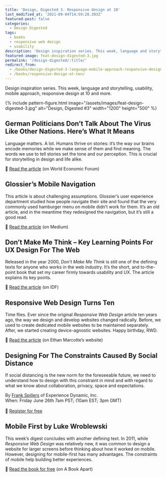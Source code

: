 ```yaml
---
title: 'Design, Digested 3. Responsive design at 10'
last_modified_at: '2021-09-04T14:59:28.393Z'
featured-post: false
categories:
  - Design Digested
tags:
  - books
  - responsive web design
  - usability
description: 'Design inspiration series. This week, language and storytelling, usability, mobile approach, responsive design at 10 and more.'
featured-image: feat-design-digested-3.jpg
permalink: '/design-digested/:title/'
redirect_from:
  - /books/design-digested-3-language-mobile-approach-responsive-design-at-ten/
  - /books/responsive-design-at-ten/
---
```

<p class="lead">Design inspiration series. This week, language and storytelling, usability, mobile approach, responsive design at 10 and more.</p>

<!--more-->

{% include pattern-figure.html image="/assets/images/feat-design-digested-3.jpg" alt="Design, Digested #3" width="1200" height="500" %}

## German Politicians Don’t Talk About The Virus Like Other Nations. Here’s What It Means

Language matters. A lot. Humans thrive on stories: it’s the way our brains encode memories while we make sense of them and find meaning. The words we use to tell stories set the tone and our perception. This is crucial for storytelling in design and life alike.

<p class="detached">🔗 <a href="https://www.weforum.org/agenda/2020/06/coronavirus-pandemic-covid19-germany-politicians-language" target="_blank" rel="noopener">Read the article</a> (on World Economic Forum)</p>

## Glossier’s Mobile Navigation

This article is about challenging assumptions. Glossier’s user experience department studied how people navigate their site and found that the very commonly used hamburger menu on mobile didn’t work for them. It’s an old article, and in the meantime they redesigned the navigation, but it’s still a good read.

<p class="detached">🔗 <a href="https://medium.com/glossier/glossiers-mobile-navigation-4a944e65b0b7" target="_blank" rel="noopener">Read the article</a> (on Medium)</p>

## Don’t Make Me Think – Key Learning Points For UX Design For The Web

Released in the year 2000, _Don’t Make Me Think_ is still one of the defining texts for anyone who works in the web industry. It’s the short, and to-the-point book that set my career firmly towards usability and UX. The article explains its key points.

<p class="detached">🔗 <a href="https://www.interaction-design.org/literature/article/don-t-make-me-think-key-learning-points-for-ux-design-for-the-web" target="_blank" rel="noopener">Read the article</a> (on IDF)</p>

## Responsive Web Design Turns Ten

Time flies. Ever since the original _Responsive Web Design_ article ten years ago, the way we design and develop websites changed radically. Before, we used to create dedicated mobile websites to be maintained separately. After, we started creating device-agnostic websites. Happy birthday, RWD.

<p class="detached">🔗 <a href="https://ethanmarcotte.com/wrote/responsive-design-at-10/" target="_blank" rel="noopener">Read the article</a> (on Ethan Marcotte’s website)</p>

## Designing For The Constraints Caused By Social Distance

If social distancing is the new norm for the foreseeable future, we need to understand how to design with this constraint in mind and with regard to what we know about collaboration, privacy, space and expectations.

<p class="detached">By <a href="https://www.linkedin.com/in/frankspillers/" target="_blank" rel="noopener">Frank Spillers</a> of Experience Dynamic, Inc.<br>
When: Friday June 26th 7am PST; (10am EST; 3pm GMT)<br><br>
🔗 <a href="https://lnkd.in/dM3g_gR" target="_blank" rel="noopener">Register for free</a></p>

## Mobile First by Luke Wroblewski

This week’s digest concludes with another defining text. In 2011, while _Responsive Web Design_ was relatively new, it was common to design a website for larger screens before thinking about how it worked on mobile. However, designing for mobile-first has many advantages. The constraints of mobile help building better experiences.

<p class="detached">🔗 <a href="http://mobile-first.abookapart.com/" target="_blank" rel="noopener">Read the book for free</a> (on A Book Apart)</p>
